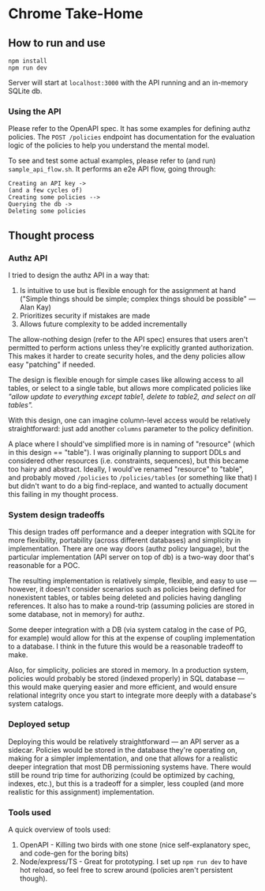 # Chrome Take-Home

## How to run and use

```shell
npm install
npm run dev
```
Server will start at `localhost:3000` with the API running and an in-memory SQLite db. 

### Using the API

Please refer to the OpenAPI spec. It has some examples for defining authz policies. The `POST /policies` endpoint has documentation for the evaluation logic of the policies to help you understand the mental model.

To see and test some actual examples, please refer to (and run) `sample_api_flow.sh`. It performs an e2e API flow, going through:
```
Creating an API key -> 
(and a few cycles of) 
Creating some policies --> 
Querying the db -> 
Deleting some policies
```

## Thought process

### Authz API

I tried to design the authz API in a way that:

1. Is intuitive to use but is flexible enough for the assignment at hand ("Simple things should be simple; complex things should be possible" — Alan Kay)
2. Prioritizes security if mistakes are made
3. Allows future complexity to be added incrementally

The allow-nothing design (refer to the API spec) ensures that users aren't permitted to perform actions unless they're explicitly granted authorization. This makes it harder to create security holes, and the deny policies allow easy "patching" if needed.

The design is flexible enough for simple cases like allowing access to all tables, or select to a single table, but allows more complicated policies like _"allow update to everything except table1, delete to table2, and select on all tables"._

With this design, one can imagine column-level access would be relatively straightforward: just add another `columns` parameter to the policy definition.

A place where I should've simplified more is in naming of "resource" (which in this design == "table"). I was originally planning to support DDLs and considered other resources (i.e. constraints, sequences), but this became too hairy and abstract. Ideally, I would've renamed "resource" to "table", and probably moved `/policies` to `/policies/tables` (or something like that) I but didn't want to do a big find-replace, and wanted to actually document this failing in my thought process.

### System design tradeoffs

This design trades off performance and a deeper integration with SQLite for more flexibility, portability (across different databases) and simplicity in implementation. There are one way doors (authz policy language), but the particular implementation (API server on top of db) is a two-way door that's reasonable for a POC. 

The resulting implementation is relatively simple, flexible, and easy to use — however, it doesn't consider scenarios such as policies being defined for nonexistent tables, or tables being deleted and policies having dangling references. It also has to make a round-trip (assuming policies are stored in some database, not in memory) for authz.

Some deeper integration with a DB (via system catalog in the case of PG, for example) would allow for this at the expense of coupling implementation to a database. I think in the future this would be a reasonable tradeoff to make.

Also, for simplicity, policies are stored in memory. In a production system, policies would probably be stored (indexed properly) in SQL database — this would make querying easier and more efficient, and would ensure relational integrity once you start to integrate more deeply with a database's system catalogs.

### Deployed setup

Deploying this would be relatively straightforward — an API server as a sidecar. Policies would be stored in the database they're operating on, making for a simpler implementation, and one that allows for a realistic deeper integration that most DB permissioning systems have. There would still be round trip time for authorizing (could be optimized by caching, indexes, etc.), but this is a tradeoff for a simpler, less coupled (and more realistic for this assignment) implementation.

### Tools used

A quick overview of tools used:
1. OpenAPI - Killing two birds with one stone (nice self-explanatory spec, and code-gen for the boring bits)
2. Node/express/TS - Great for prototyping. I set up `npm run dev` to have hot reload, so feel free to screw around (policies aren't persistent though).